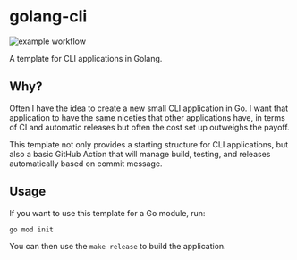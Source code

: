 # golang-cli

![example workflow](https://github.com/dawsona/golang-cli/workflows/base/badge.svg)

A template for CLI applications in Golang.

## Why?

Often I have the idea to create a new small CLI application in Go. I want that application to have the same niceties
that other applications have, in terms of CI and automatic releases but often the cost set up outweighs the payoff.

This template not only provides a starting structure for CLI applications, but also a basic GitHub Action that will
manage build, testing, and releases automatically based on commit message.

## Usage

If you want to use this template for a Go module, run:

```shell
go mod init
```

You can then use the `make release` to build the application.
